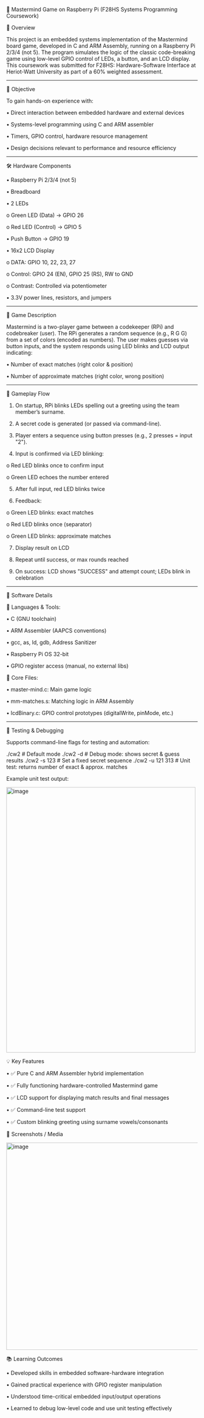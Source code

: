 🧠 Mastermind Game on Raspberry Pi (F28HS Systems Programming Coursework)

📌 Overview

This project is an embedded systems implementation of the Mastermind board game, developed in C and ARM Assembly, running on a Raspberry Pi 2/3/4 (not 5). The program simulates the logic of the classic code-breaking game using low-level GPIO control of LEDs, a button, and an LCD display.
This coursework was submitted for F28HS: Hardware-Software Interface at Heriot-Watt University as part of a 60% weighted assessment.
________________________________________
🎯 Objective

To gain hands-on experience with:

•	Direct interaction between embedded hardware and external devices

•	Systems-level programming using C and ARM assembler

•	Timers, GPIO control, hardware resource management

•	Design decisions relevant to performance and resource efficiency

________________________________________
🛠️ Hardware Components

•	Raspberry Pi 2/3/4 (not 5)

•	Breadboard

•	2 LEDs

  o	Green LED (Data) → GPIO 26

  o	Red LED (Control) → GPIO 5

•	Push Button → GPIO 19

•	16x2 LCD Display

  o	DATA: GPIO 10, 22, 23, 27

  o	Control: GPIO 24 (EN), GPIO 25 (RS), RW to GND

  o	Contrast: Controlled via potentiometer

•	3.3V power lines, resistors, and jumpers

________________________________________
🧩 Game Description

Mastermind is a two-player game between a codekeeper (RPi) and codebreaker (user). The RPi generates a random sequence (e.g., R G G) from a set of colors (encoded as numbers). The user makes guesses via button inputs, and the system responds using LED blinks and LCD output indicating:

•	Number of exact matches (right color & position)

•	Number of approximate matches (right color, wrong position)

________________________________________
🔁 Gameplay Flow

1.	On startup, RPi blinks LEDs spelling out a greeting using the team member’s surname.

2.	A secret code is generated (or passed via command-line).

3.	Player enters a sequence using button presses (e.g., 2 presses = input "2").

4.	Input is confirmed via LED blinking:

  o	Red LED blinks once to confirm input
  
  o	Green LED echoes the number entered

5.	After full input, red LED blinks twice

6.	Feedback:

  o	Green LED blinks: exact matches
  
  o	Red LED blinks once (separator)
  
  o	Green LED blinks: approximate matches

7.	Display result on LCD

8.	Repeat until success, or max rounds reached

9.	On success: LCD shows "SUCCESS" and attempt count; LEDs blink in celebration

________________________________________
🔧 Software Details

🔹 Languages & Tools:

  •	C (GNU toolchain)
  
  •	ARM Assembler (AAPCS conventions)
  
  •	gcc, as, ld, gdb, Address Sanitizer
  
  •	Raspberry Pi OS 32-bit
  
  •	GPIO register access (manual, no external libs)

🔹 Core Files:

  •	master-mind.c: Main game logic
  
  •	mm-matches.s: Matching logic in ARM Assembly
  
  •	lcdBinary.c: GPIO control prototypes (digitalWrite, pinMode, etc.)
  
________________________________________
  🧪 Testing & Debugging

Supports command-line flags for testing and automation:

./cw2                # Default mode
./cw2 -d             # Debug mode: shows secret & guess results
./cw2 -s 123         # Set a fixed secret sequence
./cw2 -u 121 313     # Unit test: returns number of exact & approx. matches

Example unit test output:


<img width="498" height="699" alt="image" src="https://github.com/user-attachments/assets/e843e91f-27ce-4dc2-9b03-bf190a8592a5" />


💡 Key Features

•	✅ Pure C and ARM Assembler hybrid implementation

•	✅ Fully functioning hardware-controlled Mastermind game

•	✅ LCD support for displaying match results and final messages

•	✅ Command-line test support

•	✅ Custom blinking greeting using surname vowels/consonants


📸 Screenshots / Media



<img width="595" height="546" alt="image" src="https://github.com/user-attachments/assets/d18e6dd4-1594-4a4a-a7e2-64a2301c3c3b" />



📚 Learning Outcomes

•	Developed skills in embedded software-hardware integration

•	Gained practical experience with GPIO register manipulation

•	Understood time-critical embedded input/output operations

•	Learned to debug low-level code and use unit testing effectively


